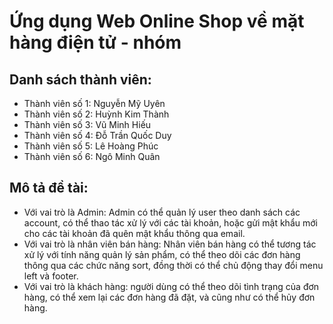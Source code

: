 # Ứng dụng Web Online Shop về mặt hàng điện tử - nhóm 
## Danh sách thành viên:
<ul>
  <li> Thành viên số 1: Nguyễn Mỹ Uyên </li>
  <li> Thành viên số 2: Huỳnh Kim Thành </li>
  <li> Thành viên số 3: Vũ Minh Hiếu </li>
  <li> Thành viên số 4: Đỗ Trần Quốc Duy </li>
  <li> Thành viên số 5: Lê Hoàng Phúc </li>
  <li> Thành viên số 6: Ngô Minh Quân </li>
</ul>

## Mô tả đề tài: 
<ul>
  <li> Với vai trò là Admin: Admin có thể quản lý user theo danh sách các account, có thể thao tác xử lý với các tài khoản, hoặc gửi mật khẩu mới cho các tài khoản đã quên mật khẩu thông qua email. </li>
  <li> Với vai trò là nhân viên bán hàng: Nhân viên bán hàng có thể tương tác xử lý với tính năng quản lý sản phẩm, có thể theo dõi các đơn hàng thông qua các chức năng sort, đồng thời có thể chủ động thay đổi menu left và footer. </li>
  <li> Với vai trò là khách hàng: người dùng có thể theo dõi tình trạng của đơn hàng, có thể xem lại các đơn hàng đã đặt, và cũng như có thể hủy đơn hàng. </li>
</ul>

